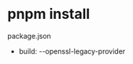 <span style="margin-left: 33px;">&nbsp;</span>



# pnpm install

package.json

- build:  --openssl-legacy-provider 

